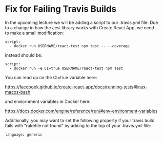 # Fix for Failing Travis Builds

In the upcoming lecture we will be adding a script to our .travis.yml file. Due to a change in how the Jest library works with Create React App, we need to make a small modification:

    script:
      - docker run USERNAME/react-test npm test -- --coverage

instead should be:

    script:
      - docker run -e CI=true USERNAME/react-test npm test

You can read up on the CI=true variable here:

https://facebook.github.io/create-react-app/docs/running-tests#linux-macos-bash

and enviornment variables in Docker here:

https://docs.docker.com/engine/reference/run/#env-environment-variables

Additionally, you may want to set the following property if your travis build fails with “rakefile not found” by adding to the top of your .travis.yml file:

    language: generic 
